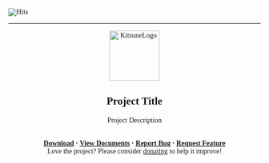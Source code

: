 <font face = "Trebuchet MS">
<img src="https://hitcounter.pythonanywhere.com/count/tag.svg?url=https%3A%2F%2Fgithub.com%2FKitsune-Lab%2FRepository_SourcePawn" alt="Hits">

<hr>

<p align="center">
    <img width="100px" href="https://github.com/Kitsune-Lab" src="https://kitsune-lab.dev/storage/images/kl-logo.webp" align="center" alt="KitsuneLogo"/>
    <h2 align="center">Project Title</h2>
    <p align="center">Project Description</p>
</p>

<p align="center">
    <br/>
    <b>
    <a href="https://github.com/Kitsune-Lab/Repository_SourcePawn/releases">Download</a>
        ·
        <a href="https://github.com/Kitsune-Lab/Repository_SourcePawn/blob/dev/docs">View Documents</a>
        ·
        <a href="https://github.com/Kitsune-Lab/Repository_SourcePawn/issues">Report Bug</a>
        ·
        <a href="https://github.com/Kitsune-Lab/Repository_SourcePawn/issues">Request Feature</a>
    </b>
    <br/>
    Love the project? Please consider <a href="https://www.paypal.me/sples1">donating</a> to help it improve!
</p>

<div align="center">